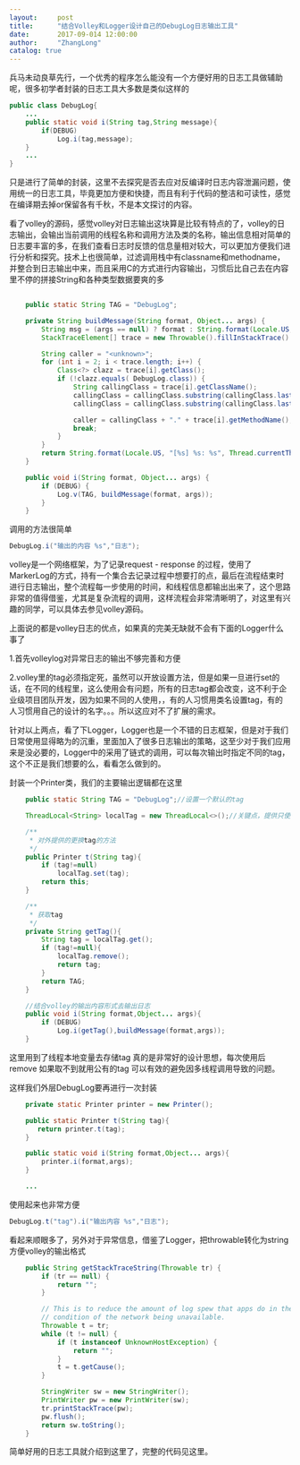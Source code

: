 ```yaml
---
layout:     post
title:      "结合Volley和Logger设计自己的DebugLog日志输出工具"
date:       2017-09-014 12:00:00
author:     "ZhangLong"
catalog: true
---
```



兵马未动良草先行，一个优秀的程序怎么能没有一个方便好用的日志工具做辅助呢，很多初学者封装的日志工具大多数是类似这样的

```java
public class DebugLog{
	...
  	public static void i(String tag,String message){
      	if(DEBUG)
      		Log.i(tag,message);
  	}
  	...
}
```

只是进行了简单的封装，这里不去探究是否去应对反编译时日志内容泄漏问题，使用统一的日志工具，毕竟更加方便和快捷，而且有利于代码的整洁和可读性，感觉在编译期去掉or保留各有千秋，不是本文探讨的内容。

看了volley的源码，感觉volley对日志输出这块算是比较有特点的了，volley的日志输出，会输出当前调用的线程名称和调用方法及类的名称，输出信息相对简单的日志要丰富的多，在我们查看日志时反馈的信息量相对较大，可以更加方便我们进行分析和探究。技术上也很简单，过滤调用栈中有classname和methodname，并整合到日志输出中来，而且采用C的方式进行内容输出，习惯后比自己去在内容里不停的拼接String和各种类型数据要爽的多

```java
    
	public static String TAG = "DebugLog";	

	private String buildMessage(String format, Object... args) {
        String msg = (args == null) ? format : String.format(Locale.US, format, args);
        StackTraceElement[] trace = new Throwable().fillInStackTrace().getStackTrace();

        String caller = "<unknown>";
        for (int i = 2; i < trace.length; i++) {
            Class<?> clazz = trace[i].getClass();
            if (!clazz.equals( DebugLog.class)) {
                String callingClass = trace[i].getClassName();
                callingClass = callingClass.substring(callingClass.lastIndexOf('.') + 1);
                callingClass = callingClass.substring(callingClass.lastIndexOf('$') + 1);

                caller = callingClass + "." + trace[i].getMethodName();
                break;
            }
        }
        return String.format(Locale.US, "[%s] %s: %s", Thread.currentThread().getName() + "-" + Thread.currentThread().getId(), caller, msg);
    }

 	public void i(String format, Object... args) {
        if (DEBUG) {
            Log.v(TAG, buildMessage(format, args));
        }
    }
```

调用的方法很简单

```java
DebugLog.i("输出的内容 %s","日志");
```

volley是一个网络框架，为了记录request - response 的过程，使用了MarkerLog的方式，持有一个集合去记录过程中想要打的点，最后在流程结束时进行日志输出，整个流程每一步使用的时间，和线程信息都输出出来了，这个思路非常的值得借鉴，尤其是复杂流程的调用，这样流程会非常清晰明了，对这里有兴趣的同学，可以具体去参见volley源码。

上面说的都是volley日志的优点，如果真的完美无缺就不会有下面的Logger什么事了

1.首先volleylog对异常日志的输出不够完善和方便

2.volley里的tag必须指定死，虽然可以开放设置方法，但是如果一旦进行set的话，在不同的线程里，这么使用会有问题，所有的日志tag都会改变，这不利于企业级项目团队开发，因为如果不同的人使用，，有的人习惯用类名设置tag，有的人习惯用自己的设计的名字。。。所以这应对不了扩展的需求。

针对以上两点，看了下Logger，Logger也是一个不错的日志框架，但是对于我们日常使用显得略为的沉重，里面加入了很多日志输出的策略，这至少对于我们应用来是没必要的，Logger中的采用了链式的调用，可以每次输出时指定不同的tag，这个不正是我们想要的么，看看怎么做到的。

封装一个Printer类，我们的主要输出逻辑都在这里

```java
	public static String TAG = "DebugLog";//设置一个默认的tag

	ThreadLocal<String> localTag = new ThreadLocal<>();//关键点，提供只使用一次的tag

	/**
	 * 对外提供的更换tag的方法
	 */
	public Printer t(String tag){
        if (tag!=null)
            localTag.set(tag);
        return this;
    }

	/**
     * 获取tag
     */
	private String getTag(){
        String tag = localTag.get();
        if (tag!=null){
            localTag.remove();
            return tag;
        }
        return TAG;
    }

	//结合volley的输出内容形式去输出日志
	public void i(String format,Object... args){
        if (DEBUG)
            Log.i(getTag(),buildMessage(format,args));
    }
```

这里用到了线程本地变量去存储tag 真的是非常好的设计思想，每次使用后remove 如果取不到就用公有的tag 可以有效的避免因多线程调用导致的问题。

这样我们外层DebugLog要再进行一次封装

```java
    private static Printer printer = new Printer();

    public static Printer t(String tag){
       return printer.t(tag);
    }

	public static void i(String format,Object... args){
        printer.i(format,args);
    }

	...
```

使用起来也非常方便

```java
DebugLog.t("tag").i("输出内容 %s","日志");
```

看起来顺眼多了，另外对于异常信息，借鉴了Logger，把throwable转化为string 方便volley的输出格式

```java
 	public String getStackTraceString(Throwable tr) {
        if (tr == null) {
            return "";
        }

        // This is to reduce the amount of log spew that apps do in the non-error
        // condition of the network being unavailable.
        Throwable t = tr;
        while (t != null) {
            if (t instanceof UnknownHostException) {
                return "";
            }
            t = t.getCause();
        }

        StringWriter sw = new StringWriter();
        PrintWriter pw = new PrintWriter(sw);
        tr.printStackTrace(pw);
        pw.flush();
        return sw.toString();
    }
```

简单好用的日志工具就介绍到这里了，完整的代码见这里。